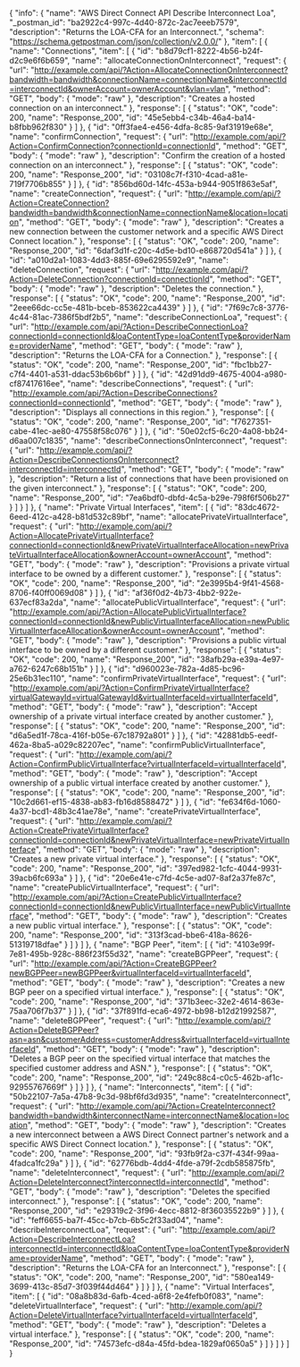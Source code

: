 {
  "info": {
    "name": "AWS Direct Connect API Describe Interconnect Loa",
    "_postman_id": "ba2922c4-997c-4d40-872c-2ac7eeeb7579",
    "description": "Returns the LOA-CFA for an Interconnect.",
    "schema": "https://schema.getpostman.com/json/collection/v2.0.0/"
  },
  "item": [
    {
      "name": "Connections",
      "item": [
        {
          "id": "b8d79cf1-8222-4b56-b24f-d2c9e6f6b659",
          "name": "allocateConnectionOnInterconnect",
          "request": {
            "url": "http://example.com/api/?Action=AllocateConnectionOnInterconnect?bandwidth=bandwidth&connectionName=connectionName&interconnectId=interconnectId&ownerAccount=ownerAccount&vlan=vlan",
            "method": "GET",
            "body": {
              "mode": "raw"
            },
            "description": "Creates a hosted connection on an interconnect."
          },
          "response": [
            {
              "status": "OK",
              "code": 200,
              "name": "Response_200",
              "id": "45e5ebb4-c34b-46a4-ba14-b8fbb962f830"
            }
          ]
        },
        {
          "id": "0ff3fae4-e456-4dfa-8c85-9af31919e68e",
          "name": "confirmConnection",
          "request": {
            "url": "http://example.com/api/?Action=ConfirmConnection?connectionId=connectionId",
            "method": "GET",
            "body": {
              "mode": "raw"
            },
            "description": "Confirm the creation of a hosted connection on an interconnect."
          },
          "response": [
            {
              "status": "OK",
              "code": 200,
              "name": "Response_200",
              "id": "03108c7f-f310-4cad-a81e-719f7706b855"
            }
          ]
        },
        {
          "id": "856bd60d-14fc-453a-b944-9051f863e5af",
          "name": "createConnection",
          "request": {
            "url": "http://example.com/api/?Action=CreateConnection?bandwidth=bandwidth&connectionName=connectionName&location=location",
            "method": "GET",
            "body": {
              "mode": "raw"
            },
            "description": "Creates a new connection between the customer network and a specific AWS Direct Connect location."
          },
          "response": [
            {
              "status": "OK",
              "code": 200,
              "name": "Response_200",
              "id": "6daf3d1f-c20c-4d5e-bd10-e868720d541a"
            }
          ]
        },
        {
          "id": "a010d2a1-1083-4dd3-885f-69e6295592e9",
          "name": "deleteConnection",
          "request": {
            "url": "http://example.com/api/?Action=DeleteConnection?connectionId=connectionId",
            "method": "GET",
            "body": {
              "mode": "raw"
            },
            "description": "Deletes the connection."
          },
          "response": [
            {
              "status": "OK",
              "code": 200,
              "name": "Response_200",
              "id": "2eee66dc-cc5e-481b-bceb-853622ca4439"
            }
          ]
        },
        {
          "id": "7f69c7c8-3776-4c44-81ac-7386f5bdf2b5",
          "name": "describeConnectionLoa",
          "request": {
            "url": "http://example.com/api/?Action=DescribeConnectionLoa?connectionId=connectionId&loaContentType=loaContentType&providerName=providerName",
            "method": "GET",
            "body": {
              "mode": "raw"
            },
            "description": "Returns the LOA-CFA for a Connection."
          },
          "response": [
            {
              "status": "OK",
              "code": 200,
              "name": "Response_200",
              "id": "fbc1bb27-c7f4-4401-a531-ddac53b6b6bf"
            }
          ]
        },
        {
          "id": "42d91dd9-4675-4004-a980-cf87417616ee",
          "name": "describeConnections",
          "request": {
            "url": "http://example.com/api/?Action=DescribeConnections?connectionId=connectionId",
            "method": "GET",
            "body": {
              "mode": "raw"
            },
            "description": "Displays all connections in this region."
          },
          "response": [
            {
              "status": "OK",
              "code": 200,
              "name": "Response_200",
              "id": "f7627351-cabe-41ec-ae80-47558f58c076"
            }
          ]
        },
        {
          "id": "50e02cf5-6c20-4a08-bb24-d6aa007c1835",
          "name": "describeConnectionsOnInterconnect",
          "request": {
            "url": "http://example.com/api/?Action=DescribeConnectionsOnInterconnect?interconnectId=interconnectId",
            "method": "GET",
            "body": {
              "mode": "raw"
            },
            "description": "Return a list of connections that have been provisioned on the given interconnect."
          },
          "response": [
            {
              "status": "OK",
              "code": 200,
              "name": "Response_200",
              "id": "7ea6bdf0-dbfd-4c5a-b29e-798f6f506b27"
            }
          ]
        }
      ]
    },
    {
      "name": "Private Virtual Interfaces",
      "item": [
        {
          "id": "83dc4672-6eed-412c-a428-b81d532c89bf",
          "name": "allocatePrivateVirtualInterface",
          "request": {
            "url": "http://example.com/api/?Action=AllocatePrivateVirtualInterface?connectionId=connectionId&newPrivateVirtualInterfaceAllocation=newPrivateVirtualInterfaceAllocation&ownerAccount=ownerAccount",
            "method": "GET",
            "body": {
              "mode": "raw"
            },
            "description": "Provisions a private virtual interface to be owned by a different customer."
          },
          "response": [
            {
              "status": "OK",
              "code": 200,
              "name": "Response_200",
              "id": "2e3995b4-9f41-4568-8706-f40ff0069d08"
            }
          ]
        },
        {
          "id": "af36f0d2-4b73-4bb2-922e-637ecf83a2da",
          "name": "allocatePublicVirtualInterface",
          "request": {
            "url": "http://example.com/api/?Action=AllocatePublicVirtualInterface?connectionId=connectionId&newPublicVirtualInterfaceAllocation=newPublicVirtualInterfaceAllocation&ownerAccount=ownerAccount",
            "method": "GET",
            "body": {
              "mode": "raw"
            },
            "description": "Provisions a public virtual interface to be owned by a different customer."
          },
          "response": [
            {
              "status": "OK",
              "code": 200,
              "name": "Response_200",
              "id": "38afb29a-e39a-4e97-a762-6247c68b151b"
            }
          ]
        },
        {
          "id": "d960023e-782a-4d85-bc96-25e6b31ec110",
          "name": "confirmPrivateVirtualInterface",
          "request": {
            "url": "http://example.com/api/?Action=ConfirmPrivateVirtualInterface?virtualGatewayId=virtualGatewayId&virtualInterfaceId=virtualInterfaceId",
            "method": "GET",
            "body": {
              "mode": "raw"
            },
            "description": "Accept ownership of a private virtual interface created by another customer."
          },
          "response": [
            {
              "status": "OK",
              "code": 200,
              "name": "Response_200",
              "id": "d6a5ed1f-78ca-416f-b05e-67c18792a801"
            }
          ]
        },
        {
          "id": "42881db5-eedf-462a-8ba5-a029c82207ec",
          "name": "confirmPublicVirtualInterface",
          "request": {
            "url": "http://example.com/api/?Action=ConfirmPublicVirtualInterface?virtualInterfaceId=virtualInterfaceId",
            "method": "GET",
            "body": {
              "mode": "raw"
            },
            "description": "Accept ownership of a public virtual interface created by another customer."
          },
          "response": [
            {
              "status": "OK",
              "code": 200,
              "name": "Response_200",
              "id": "10c2d661-ef15-4838-ab83-fb16d8588472"
            }
          ]
        },
        {
          "id": "fe634f6d-1060-4a37-bcd1-48b3c41ae78e",
          "name": "createPrivateVirtualInterface",
          "request": {
            "url": "http://example.com/api/?Action=CreatePrivateVirtualInterface?connectionId=connectionId&newPrivateVirtualInterface=newPrivateVirtualInterface",
            "method": "GET",
            "body": {
              "mode": "raw"
            },
            "description": "Creates a new private virtual interface."
          },
          "response": [
            {
              "status": "OK",
              "code": 200,
              "name": "Response_200",
              "id": "397ed982-1cfc-4044-9931-39acb6fc693a"
            }
          ]
        },
        {
          "id": "20e6e41e-c7fd-4c5e-ad07-8af2a37fe87c",
          "name": "createPublicVirtualInterface",
          "request": {
            "url": "http://example.com/api/?Action=CreatePublicVirtualInterface?connectionId=connectionId&newPublicVirtualInterface=newPublicVirtualInterface",
            "method": "GET",
            "body": {
              "mode": "raw"
            },
            "description": "Creates a new public virtual interface."
          },
          "response": [
            {
              "status": "OK",
              "code": 200,
              "name": "Response_200",
              "id": "313f3cad-bbe6-418a-8626-51319718dfae"
            }
          ]
        }
      ]
    },
    {
      "name": "BGP Peer",
      "item": [
        {
          "id": "4103e99f-7e81-495b-928c-886f23f55d32",
          "name": "createBGPPeer",
          "request": {
            "url": "http://example.com/api/?Action=CreateBGPPeer?newBGPPeer=newBGPPeer&virtualInterfaceId=virtualInterfaceId",
            "method": "GET",
            "body": {
              "mode": "raw"
            },
            "description": "Creates a new BGP peer on a specified virtual interface."
          },
          "response": [
            {
              "status": "OK",
              "code": 200,
              "name": "Response_200",
              "id": "371b3eec-32e2-4614-863e-75aa706f7b37"
            }
          ]
        },
        {
          "id": "37f891fd-eca6-4972-bb98-b12d21992587",
          "name": "deleteBGPPeer",
          "request": {
            "url": "http://example.com/api/?Action=DeleteBGPPeer?asn=asn&customerAddress=customerAddress&virtualInterfaceId=virtualInterfaceId",
            "method": "GET",
            "body": {
              "mode": "raw"
            },
            "description": "Deletes a BGP peer on the specified virtual interface that matches the specified customer address and ASN."
          },
          "response": [
            {
              "status": "OK",
              "code": 200,
              "name": "Response_200",
              "id": "249c88c4-c0c5-462b-af1c-92955767669f"
            }
          ]
        }
      ]
    },
    {
      "name": "Interconnects",
      "item": [
        {
          "id": "50b22107-7a5a-47b8-9c3d-98bf6fd3d935",
          "name": "createInterconnect",
          "request": {
            "url": "http://example.com/api/?Action=CreateInterconnect?bandwidth=bandwidth&interconnectName=interconnectName&location=location",
            "method": "GET",
            "body": {
              "mode": "raw"
            },
            "description": "Creates a new interconnect between a AWS Direct Connect partner's network and a specific AWS Direct Connect location."
          },
          "response": [
            {
              "status": "OK",
              "code": 200,
              "name": "Response_200",
              "id": "93fb9f2a-c37f-434f-99aa-4fadca1fc29a"
            }
          ]
        },
        {
          "id": "62776bdb-4dd4-4fde-a79f-2cdb585875fb",
          "name": "deleteInterconnect",
          "request": {
            "url": "http://example.com/api/?Action=DeleteInterconnect?interconnectId=interconnectId",
            "method": "GET",
            "body": {
              "mode": "raw"
            },
            "description": "Deletes the specified interconnect."
          },
          "response": [
            {
              "status": "OK",
              "code": 200,
              "name": "Response_200",
              "id": "e29319c2-3f96-4ecc-8812-8f36035522b9"
            }
          ]
        },
        {
          "id": "feff6655-ba7f-45cc-b7cb-6b5c2f33ad04",
          "name": "describeInterconnectLoa",
          "request": {
            "url": "http://example.com/api/?Action=DescribeInterconnectLoa?interconnectId=interconnectId&loaContentType=loaContentType&providerName=providerName",
            "method": "GET",
            "body": {
              "mode": "raw"
            },
            "description": "Returns the LOA-CFA for an Interconnect."
          },
          "response": [
            {
              "status": "OK",
              "code": 200,
              "name": "Response_200",
              "id": "580ea149-3699-413c-85d7-3f039f44d464"
            }
          ]
        }
      ]
    },
    {
      "name": "Virtual Interfaces",
      "item": [
        {
          "id": "08a8b83d-6afb-4ced-a6f8-2e4fefb0f083",
          "name": "deleteVirtualInterface",
          "request": {
            "url": "http://example.com/api/?Action=DeleteVirtualInterface?virtualInterfaceId=virtualInterfaceId",
            "method": "GET",
            "body": {
              "mode": "raw"
            },
            "description": "Deletes a virtual interface."
          },
          "response": [
            {
              "status": "OK",
              "code": 200,
              "name": "Response_200",
              "id": "74573efc-d84a-45fd-bdea-1829af0650a5"
            }
          ]
        }
      ]
    }
  ]
}